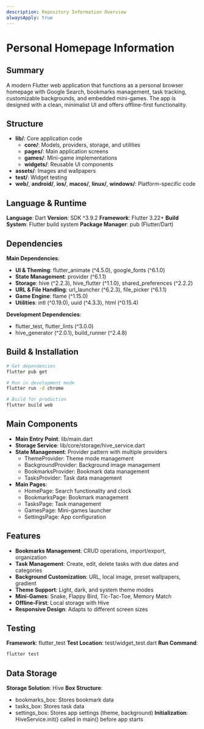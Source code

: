 ```yaml
---
description: Repository Information Overview
alwaysApply: true
---
```


# Personal Homepage Information

## Summary
A modern Flutter web application that functions as a personal browser homepage with Google Search, bookmarks management, task tracking, customizable backgrounds, and embedded mini-games. The app is designed with a clean, minimalist UI and offers offline-first functionality.

## Structure
- **lib/**: Core application code
  - **core/**: Models, providers, storage, and utilities
  - **pages/**: Main application screens
  - **games/**: Mini-game implementations
  - **widgets/**: Reusable UI components
- **assets/**: Images and wallpapers
- **test/**: Widget testing
- **web/**, **android/**, **ios/**, **macos/**, **linux/**, **windows/**: Platform-specific code

## Language & Runtime
**Language**: Dart
**Version**: SDK ^3.9.2
**Framework**: Flutter 3.22+
**Build System**: Flutter build system
**Package Manager**: pub (Flutter/Dart)

## Dependencies
**Main Dependencies**:
- **UI & Theming**: flutter_animate (^4.5.0), google_fonts (^6.1.0)
- **State Management**: provider (^6.1.1)
- **Storage**: hive (^2.2.3), hive_flutter (^1.1.0), shared_preferences (^2.2.2)
- **URL & File Handling**: url_launcher (^6.2.3), file_picker (^6.1.1)
- **Game Engine**: flame (^1.15.0)
- **Utilities**: intl (^0.19.0), uuid (^4.3.3), html (^0.15.4)

**Development Dependencies**:
- flutter_test, flutter_lints (^3.0.0)
- hive_generator (^2.0.1), build_runner (^2.4.8)

## Build & Installation
```bash
# Get dependencies
flutter pub get

# Run in development mode
flutter run -d chrome

# Build for production
flutter build web
```

## Main Components
- **Main Entry Point**: lib/main.dart
- **Storage Service**: lib/core/storage/hive_service.dart
- **State Management**: Provider pattern with multiple providers
  - ThemeProvider: Theme mode management
  - BackgroundProvider: Background image management
  - BookmarksProvider: Bookmark data management
  - TasksProvider: Task data management
- **Main Pages**:
  - HomePage: Search functionality and clock
  - BookmarksPage: Bookmark management
  - TasksPage: Task management
  - GamesPage: Mini-games launcher
  - SettingsPage: App configuration

## Features
- **Bookmarks Management**: CRUD operations, import/export, organization
- **Task Management**: Create, edit, delete tasks with due dates and categories
- **Background Customization**: URL, local image, preset wallpapers, gradient
- **Theme Support**: Light, dark, and system theme modes
- **Mini-Games**: Snake, Flappy Bird, Tic-Tac-Toe, Memory Match
- **Offline-First**: Local storage with Hive
- **Responsive Design**: Adapts to different screen sizes

## Testing
**Framework**: flutter_test
**Test Location**: test/widget_test.dart
**Run Command**:
```bash
flutter test
```

## Data Storage
**Storage Solution**: Hive
**Box Structure**:
- bookmarks_box: Stores bookmark data
- tasks_box: Stores task data
- settings_box: Stores app settings (theme, background)
**Initialization**: HiveService.init() called in main() before app starts